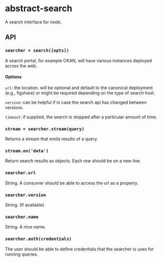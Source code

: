 # abstract-search

A search interface for node.

## API

### `searcher = search([opts])`

A search portal, for example CKAN, will have various instances deployed across the web.

#### Options

`url`: the location. will be optional and default to the canonical deployment (e.g., figshare) or might be required depending on the type of search host.

`version`: can be helpful if in case the search api has changed between versions.

`timeout`: if supplied, the search is stopped after a particular amount of time.

### `stream = searcher.stream(query)`

Returns a stream that emits results of a query.

### `stream.on('data')`

Return search results as objects. Each row should be on a new line.

### `searcher.url`

String. A consumer should be able to access the url as a property.

### `searcher.version`

String. (If available)

### `searcher.name`

String. A nice name.

### `searcher.auth(credentials)`

The user should be able to define credentials that the searcher is uses for running queries.
